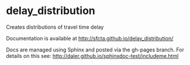delay_distribution
==================

Creates distributions of travel time delay

Documentation is available at http://sfcta.github.io/delay_distribution/

Docs are managed using Sphinx and posted via the gh-pages branch. For details on this see:
http://daler.github.io/sphinxdoc-test/includeme.html